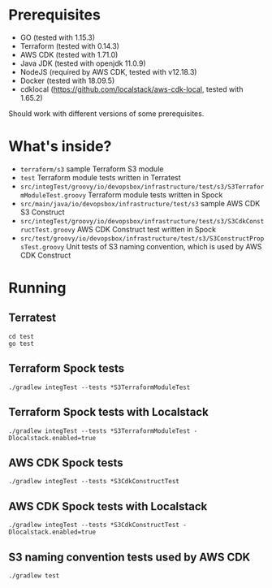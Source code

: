 # Prerequisites

- GO (tested with 1.15.3)
- Terraform (tested with 0.14.3)
- AWS CDK (tested with 1.71.0)
- Java JDK (tested with openjdk 11.0.9)
- NodeJS (required by AWS CDK, tested with v12.18.3)
- Docker (tested with 18.09.5)
- cdklocal (https://github.com/localstack/aws-cdk-local, tested with 1.65.2)

Should work with different versions of some prerequisites.

# What's inside?

- `terraform/s3` sample Terraform S3 module
- `test` Terraform module tests written in Terratest
- `src/integTest/groovy/io/devopsbox/infrastructure/test/s3/S3TerraformModuleTest.groovy` Terraform module tests written in Spock
- `src/main/java/io/devopsbox/infrastructure/test/s3` sample AWS CDK S3 Construct
- `src/integTest/groovy/io/devopsbox/infrastructure/test/s3/S3CdkConstructTest.groovy` AWS CDK Construct test written in Spock
- `src/test/groovy/io/devopsbox/infrastructure/test/s3/S3ConstructPropsTest.groovy` Unit tests of S3 naming convention, which is used by AWS CDK Construct

# Running

## Terratest

```shell script
cd test
go test
```

## Terraform Spock tests

```shell script
./gradlew integTest --tests *S3TerraformModuleTest
```

## Terraform Spock tests with Localstack

```shell script
./gradlew integTest --tests *S3TerraformModuleTest -Dlocalstack.enabled=true
```

## AWS CDK Spock tests

```shell script
./gradlew integTest --tests *S3CdkConstructTest
```

## AWS CDK Spock tests with Localstack

```shell script
./gradlew integTest --tests *S3CdkConstructTest -Dlocalstack.enabled=true
```

## S3 naming convention tests used by AWS CDK

```shell script
./gradlew test
```

